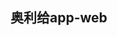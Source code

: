 <!--
 * @Author: xyj
 * @Date: 2023-03-23 21:05:14
 * @LastEditTime: 2023-04-03 20:53:01
 * @LastEditors: xyj
 * @Description: 
 * 
-->
##  奥利给app-web